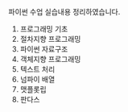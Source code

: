 파이썬 수업 실습내용 정리하였습니다.

1. 프로그래밍 기초
2. 절차지향 프로그래밍
3. 파이썬 자료구조
4. 객체지향 프로그래밍
5. 텍스트 처리
6. 넘파이 배열
7. 맷플롯립
8. 판다스

